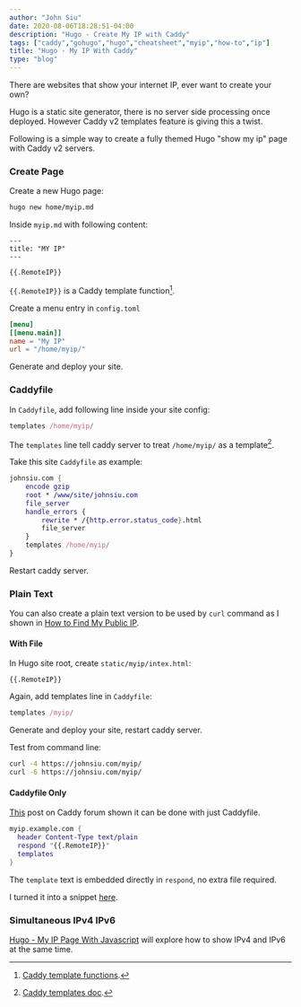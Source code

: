 ```yaml
---
author: "John Siu"
date: 2020-08-06T18:28:51-04:00
description: "Hugo - Create My IP with Caddy"
tags: ["caddy","gohugo","hugo","cheatsheet","myip","how-to","ip"]
title: "Hugo - My IP With Caddy"
type: "blog"
---
```

There are websites that show your internet IP, ever want to create your own?
<!--more-->
Hugo is a static site generator, there is no server side processing once deployed. However Caddy v2 templates feature is giving this a twist.

Following is a simple way to create a fully themed Hugo "show my ip" page with Caddy v2 servers.

### Create Page

Create a new Hugo page:

```sh
hugo new home/myip.md
```

Inside `myip.md` with following content:

```Handlebars
---
title: "MY IP"
---

{{.RemoteIP}}
```

`{{.RemoteIP}}` is a Caddy template function[^1].

Create a menu entry in `config.toml`

```toml
[menu]
[[menu.main]]
name = "My IP"
url = "/home/myip/"
```

Generate and deploy your site.

### Caddyfile

In `Caddyfile`, add following line inside your site config:

```nix
templates /home/myip/
```

The `templates` line tell caddy server to treat `/home/myip/` as a template[^2].

Take this site `Caddyfile` as example:

```nix
johnsiu.com {
	encode gzip
	root * /www/site/johnsiu.com
	file_server
	handle_errors {
		rewrite * /{http.error.status_code}.html
		file_server
	}
	templates /home/myip/
}
```

Restart caddy server.

### Plain Text

You can also create a plain text version to be used by `curl` command as I shown in [How to Find My Public IP](/blog/myip/).

#### With File

In Hugo site root, create `static/myip/intex.html`:

```Handlebars
{{.RemoteIP}}
```

Again, add templates line in `Caddyfile`:

```nix
templates /myip/
```

Generate and deploy your site, restart caddy server.

Test from command line:

```sh
curl -4 https://johnsiu.com/myip/
curl -6 https://johnsiu.com/myip/
```

#### Caddyfile Only

[This](//caddy.community/t/caddy-server-that-returns-only-ip-address-as-text/6928) post on Caddy forum shown it can be done with just Caddyfile.

```nix
myip.example.com {
  header Content-Type text/plain
  respond "{{.RemoteIP}}"
  templates
}
```

The `template` text is embedded directly in `respond`, no extra file required.

I turned it into a snippet [here](/blog/caddyfile/#my-ip).

### Simultaneous IPv4 IPv6

[Hugo - My IP Page With Javascript](/blog/hugo-caddy-myip-js/) will explore how to show IPv4 and IPv6 at the same time.

[^1]: [Caddy template functions](//caddyserver.com/docs/modules/http.handlers.templates).
[^2]: [Caddy templates doc](//caddyserver.com/docs/caddyfile/directives/templates#templates).